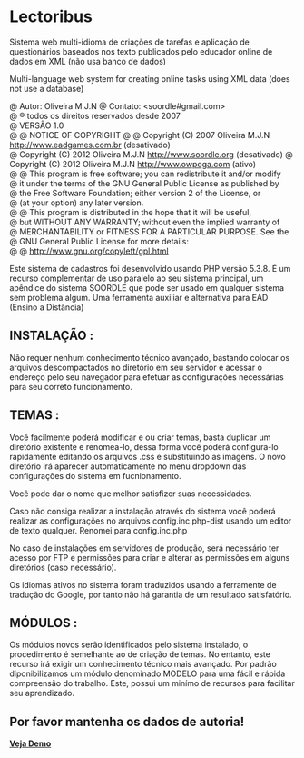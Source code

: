 # Lectoribus
Sistema web multi-idioma de criações de tarefas e aplicação de questionários baseados nos texto publicados pelo educador online de dados em XML  (não usa banco de dados)

Multi-language web system for creating online tasks using XML data (does not use a database)

@		Autor: 	Oliveira M.J.N
@		Contato: <soordle#gmail.com>							                     								 	 
@       ® todos os direitos reservados desde 2007  
@       VERSÂO 1.0     								 
@
@ NOTICE OF COPYRIGHT
@
@ Copyright (C) 2007  Oliveira M.J.N  http://www.eadgames.com.br (desativado)       
@ Copyright (C) 2012  Oliveira M.J.N  http://www.soordle.org (desativado)
@ Copyright (C) 2012  Oliveira M.J.N  http://www.owpoga.com (ativo)   
@
@ This program is free software; you can redistribute it and/or modify  
@ it under the terms of the GNU General Public License as published by  
@ the Free Software Foundation; either version 2 of the License, or     
@ (at your option) any later version.                                   
@
@ This program is distributed in the hope that it will be useful,       
@ but WITHOUT ANY WARRANTY; without even the implied warranty of        
@ MERCHANTABILITY or FITNESS FOR A PARTICULAR PURPOSE.  See the         
@ GNU General Public License for more details:                          
@
@          http://www.gnu.org/copyleft/gpl.html                         
                                                                       


Este sistema de cadastros foi desenvolvido usando PHP versão 5.3.8.
É um recurso complementar de uso paralelo ao seu sistema principal, um apêndice do sistema SOORDLE que pode ser usado em qualquer sistema sem problema algum.
Uma ferramenta auxiliar e alternativa para EAD (Ensino a Distância)



INSTALAÇÃO : 
-------------------------------
Não requer nenhum conhecimento técnico avançado, bastando colocar os arquivos descompactados no diretório em seu servidor  e acessar o endereço pelo seu navegador para efetuar as configurações necessárias para seu correto funcionamento.
 
 TEMAS : 
 -----------------------------
 Você facilmente poderá modificar e ou criar temas, basta duplicar um diretório existente e renomea-lo, dessa forma você poderá configura-lo  rapidamente editando os arquivos .css e substituindo as imagens. 
 O novo diretório irá aparecer automaticamente no menu dropdown das configurações do sistema em fucnionamento.
 
 Você pode dar o nome que melhor satisfizer suas necessidades.

Caso não consiga realizar a instalação através do sistema você poderá realizar as configurações no arquivos config.inc.php-dist usando
 um editor de texto qualquer. Renomei para config.inc.php

No caso de instalações em servidores de produção, será necessário ter acesso por FTP e permissões para  criar e alterar as permissões em alguns diretórios (caso necessário).
 
Os idiomas ativos no sistema foram traduzidos usando a ferramente de tradução do Google, por tanto não há garantia de um resultado satisfatório.

MÓDULOS : 
-----------------------------
Os módulos novos serão identificados pelo sistema instalado, o procedimento é semelhante ao de criação de temas. No entanto, este recurso
irá exigir um conhecimento técnico mais avançado. Por padrão diponibilizamos um módulo denominado MODELO para uma fácil e rápida compreensão do trabalho.
Este, possui um minímo de recursos para facilitar seu aprendizado.

Por favor mantenha os dados de autoria!
--------------------------------------------------------------------------------------------------------
<a href="http://www.owpoga.com/soordle/demo/lectoribus/index.php" target="_blank"><b>Veja Demo</b></a>
